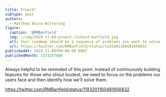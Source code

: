 ```yaml
---
title: Preach!
subtype: post
authors:
  - Matthew Akino-Wittering
figure:
  caption: '@RMBanfield'
  img: ./img/2019-11-09-preach-richard-banfield.jpg
  alt: Your roadmap should be a sequence of problems you want to solve, not features. Your success metrics should be agreed upon while you are defining the problem, not the solution.
  url: https://twitter.com/RMBanfield/status/1193201160481656832
publishedAt: 2019-11-09T00:00:00.000Z
publishedMonth: 1573257600
---
```

Always helpful to be reminded of this point. Instead of continuously building features for those who shout loudest, we need to focus on the problems our users face and then identify how we'll solve them.

https://twitter.com/RMBanfield/status/1193201160481656832
